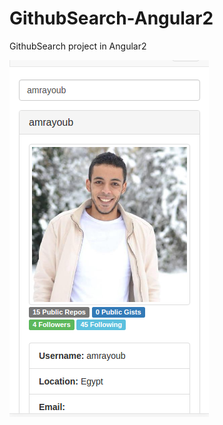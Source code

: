 # GithubSearch-Angular2
GithubSearch project in Angular2

[![solarized dualmode](https://github.com/amrayoub/GithubSearch-Angular2/blob/master/img/github.png)](#features)
